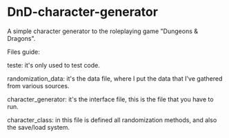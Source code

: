 # DnD-character-generator
A simple character generator to the roleplaying game "Dungeons & Dragons".

Files guide:
  
  teste: it's only used to test code.
  
  randomization_data: it's the data file, where I put the data that I've gathered from various sources.
  
  character_generator: it's the interface file, this is the file that you have to run.
  
  character_class: in this file is defined all randomization methods, and also the save/load system.
